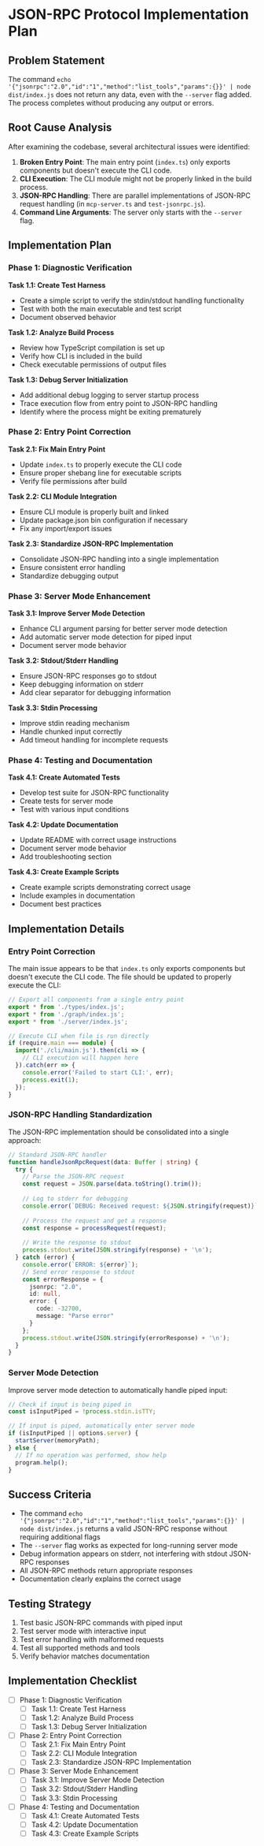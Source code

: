 # JSON-RPC Protocol Implementation Plan

## Problem Statement

The command `echo '{"jsonrpc":"2.0","id":"1","method":"list_tools","params":{}}' | node dist/index.js` does not return any data, even with the `--server` flag added. The process completes without producing any output or errors.

## Root Cause Analysis

After examining the codebase, several architectural issues were identified:

1. **Broken Entry Point**: The main entry point (`index.ts`) only exports components but doesn't execute the CLI code.
2. **CLI Execution**: The CLI module might not be properly linked in the build process.
3. **JSON-RPC Handling**: There are parallel implementations of JSON-RPC request handling (in `mcp-server.ts` and `test-jsonrpc.js`).
4. **Command Line Arguments**: The server only starts with the `--server` flag.

## Implementation Plan

### Phase 1: Diagnostic Verification

**Task 1.1: Create Test Harness**
- Create a simple script to verify the stdin/stdout handling functionality
- Test with both the main executable and test script
- Document observed behavior

**Task 1.2: Analyze Build Process**
- Review how TypeScript compilation is set up
- Verify how CLI is included in the build
- Check executable permissions of output files

**Task 1.3: Debug Server Initialization**
- Add additional debug logging to server startup process
- Trace execution flow from entry point to JSON-RPC handling
- Identify where the process might be exiting prematurely

### Phase 2: Entry Point Correction

**Task 2.1: Fix Main Entry Point**
- Update `index.ts` to properly execute the CLI code
- Ensure proper shebang line for executable scripts
- Verify file permissions after build

**Task 2.2: CLI Module Integration**
- Ensure CLI module is properly built and linked
- Update package.json bin configuration if necessary
- Fix any import/export issues

**Task 2.3: Standardize JSON-RPC Implementation**
- Consolidate JSON-RPC handling into a single implementation
- Ensure consistent error handling
- Standardize debugging output

### Phase 3: Server Mode Enhancement

**Task 3.1: Improve Server Mode Detection**
- Enhance CLI argument parsing for better server mode detection
- Add automatic server mode detection for piped input
- Document server mode behavior

**Task 3.2: Stdout/Stderr Handling**
- Ensure JSON-RPC responses go to stdout
- Keep debugging information on stderr
- Add clear separator for debugging information

**Task 3.3: Stdin Processing**
- Improve stdin reading mechanism
- Handle chunked input correctly
- Add timeout handling for incomplete requests

### Phase 4: Testing and Documentation

**Task 4.1: Create Automated Tests**
- Develop test suite for JSON-RPC functionality
- Create tests for server mode
- Test with various input conditions

**Task 4.2: Update Documentation**
- Update README with correct usage instructions
- Document server mode behavior
- Add troubleshooting section

**Task 4.3: Create Example Scripts**
- Create example scripts demonstrating correct usage
- Include examples in documentation
- Document best practices

## Implementation Details

### Entry Point Correction

The main issue appears to be that `index.ts` only exports components but doesn't execute the CLI code. The file should be updated to properly execute the CLI:

```typescript
// Export all components from a single entry point
export * from './types/index.js';
export * from './graph/index.js';
export * from './server/index.js';

// Execute CLI when file is run directly
if (require.main === module) {
  import('./cli/main.js').then(cli => {
    // CLI execution will happen here
  }).catch(err => {
    console.error('Failed to start CLI:', err);
    process.exit(1);
  });
}
```

### JSON-RPC Handling Standardization

The JSON-RPC implementation should be consolidated into a single approach:

```typescript
// Standard JSON-RPC handler
function handleJsonRpcRequest(data: Buffer | string) {
  try {
    // Parse the JSON-RPC request
    const request = JSON.parse(data.toString().trim());
    
    // Log to stderr for debugging
    console.error(`DEBUG: Received request: ${JSON.stringify(request)}`);
    
    // Process the request and get a response
    const response = processRequest(request);
    
    // Write the response to stdout
    process.stdout.write(JSON.stringify(response) + '\n');
  } catch (error) {
    console.error(`ERROR: ${error}`);
    // Send error response to stdout
    const errorResponse = {
      jsonrpc: "2.0",
      id: null,
      error: {
        code: -32700,
        message: "Parse error"
      }
    };
    process.stdout.write(JSON.stringify(errorResponse) + '\n');
  }
}
```

### Server Mode Detection

Improve server mode detection to automatically handle piped input:

```typescript
// Check if input is being piped in
const isInputPiped = !process.stdin.isTTY;

// If input is piped, automatically enter server mode
if (isInputPiped || options.server) {
  startServer(memoryPath);
} else {
  // If no operation was performed, show help
  program.help();
}
```

## Success Criteria

- The command `echo '{"jsonrpc":"2.0","id":"1","method":"list_tools","params":{}}' | node dist/index.js` returns a valid JSON-RPC response without requiring additional flags
- The `--server` flag works as expected for long-running server mode
- Debug information appears on stderr, not interfering with stdout JSON-RPC responses
- All JSON-RPC methods return appropriate responses
- Documentation clearly explains the correct usage

## Testing Strategy

1. Test basic JSON-RPC commands with piped input
2. Test server mode with interactive input
3. Test error handling with malformed requests
4. Test all supported methods and tools
5. Verify behavior matches documentation

## Implementation Checklist

- [ ] Phase 1: Diagnostic Verification
  - [ ] Task 1.1: Create Test Harness
  - [ ] Task 1.2: Analyze Build Process
  - [ ] Task 1.3: Debug Server Initialization
- [ ] Phase 2: Entry Point Correction
  - [ ] Task 2.1: Fix Main Entry Point
  - [ ] Task 2.2: CLI Module Integration
  - [ ] Task 2.3: Standardize JSON-RPC Implementation
- [ ] Phase 3: Server Mode Enhancement
  - [ ] Task 3.1: Improve Server Mode Detection
  - [ ] Task 3.2: Stdout/Stderr Handling
  - [ ] Task 3.3: Stdin Processing
- [ ] Phase 4: Testing and Documentation
  - [ ] Task 4.1: Create Automated Tests
  - [ ] Task 4.2: Update Documentation
  - [ ] Task 4.3: Create Example Scripts
